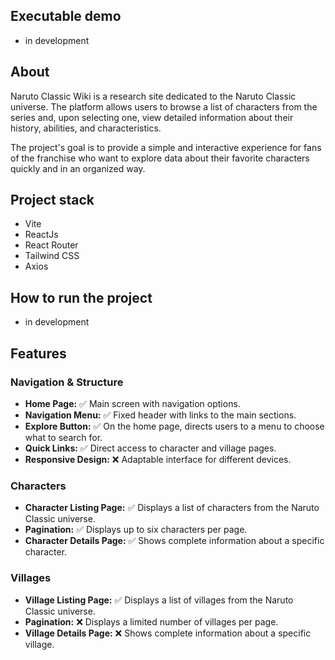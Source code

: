 
## Executable demo
- in development

## About
Naruto Classic Wiki is a research site dedicated to the Naruto Classic universe. The platform allows users to browse a list of characters from the series and, upon selecting one, view detailed information about their history, abilities, and characteristics.

The project's goal is to provide a simple and interactive experience for fans of the franchise who want to explore data about their favorite characters quickly and in an organized way.

## Project stack
- Vite
- ReactJs
- React Router
- Tailwind CSS
- Axios

## How to run the project
- in development

## Features

### Navigation & Structure
- **Home Page:** :white_check_mark: Main screen with navigation options.
- **Navigation Menu:** :white_check_mark: Fixed header with links to the main sections.
- **Explore Button:** :white_check_mark: On the home page, directs users to a menu to choose what to search for.
- **Quick Links:** :white_check_mark: Direct access to character and village pages.
- **Responsive Design:** :x: Adaptable interface for different devices.

### Characters
- **Character Listing Page:** :white_check_mark: Displays a list of characters from the Naruto Classic universe.
- **Pagination:** :white_check_mark: Displays up to six characters per page.
- **Character Details Page:** :white_check_mark: Shows complete information about a specific character.

### Villages
- **Village Listing Page:** :white_check_mark: Displays a list of villages from the Naruto Classic universe.
- **Pagination:** :x: Displays a limited number of villages per page.
- **Village Details Page:** :x: Shows complete information about a specific village.